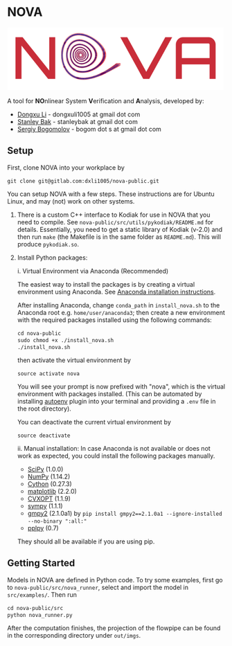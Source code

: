 # NOVA
<img src="/docs/logo_text_medium.png"  width="500" height="144">


A tool for **NO**nlinear System **V**erification and **A**nalysis, developed by:
- [Dongxu Li](https://dxli94.github.io/) - dongxuli1005 at gmail dot com
- [Stanley Bak](http://stanleybak.com/) - stanleybak at gmail dot com
- [Sergiy Bogomolov](https://www.sergiybogomolov.com/) - bogom dot s at gmail dot com

## Setup
First, clone NOVA into your workplace by

```
git clone git@gitlab.com:dxli1005/nova-public.git
```

You can setup NOVA with a few steps. These instructions are for Ubuntu Linux, and may (not) work on other systems. 

1. There is a custom C++ interface to Kodiak for use in NOVA that you need to compile. See `nova-public/src/utils/pykodiak/README.md` for details. 
Essentially, you need to get a static library of Kodiak (v-2.0) and then run `make` (the Makefile is in the same folder as `README.md`).
This will produce `pykodiak.so`.
2. Install Python packages:
    
    i. Virtual Environment via Anaconda (Recommended)
    
    The easiest way to install the packages is by creating a virtual environment using Anaconda. See [Anaconda installation instructions](https://conda.io/docs/user-guide/install/index.html).
    
    After installing Anaconda, change `conda_path` in `install_nova.sh` to the Anaconda root
    e.g. `home/user/anaconda3`;
    then create a new environment with the required packages installed using the following commands:
    ```
    cd nova-public
    sudo chmod +x ./install_nova.sh
    ./install_nova.sh
    ```
    
    then activate the virtual environment by
    ```
    source activate nova
    ```
    You will see your prompt is now prefixed with "nova", which is the virtual environment with packages installed.
    (This can be automated by installing [autoenv](https://github.com/zpm-zsh/autoenv) plugin into your terminal and providing a `.env` file
    in the root directory).
    
    You can deactivate the current virtual environment by
    ```angular2html
    source deactivate
    ```
    
    ii. Manual installation:
    In case Anaconda is not available or does not work as expected, you could install the following packages manually.

    - [SciPy](https://www.scipy.org/) (1.0.0)
    - [NumPy](http://www.numpy.org/) (1.14.2)
    - [Cython](http://cython.readthedocs.io/en/latest/src/quickstart/install.html) (0.27.3)
    - [matplotlib](https://matplotlib.org/) (2.2.0)
    - [CVXOPT](http://cvxopt.org/install/index.html) (1.1.9)
    - [sympy](http://docs.sympy.org/latest/install.html) (1.1.1)
    - [gmpy2](https://gmpy2.readthedocs.io/en/latest/) (2.1.0a1) by `pip install gmpy2==2.1.0a1 --ignore-installed --no-binary ":all:"`
    - [pplpy](https://gitlab.com/videlec/pplpy) (0.7)
    
    They should all be available if you are using pip.
    
## Getting Started
Models in NOVA are defined in Python code.
To try some examples, first go to `nova-public/src/nova_runner`, select and import the model in `src/examples/`. Then run
```angular2html
cd nova-public/src
python nova_runner.py
```
After the computation finishes, the projection of the flowpipe can be found in the corresponding directory under
`out/imgs`.